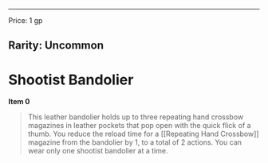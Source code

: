 
---
Price: 1 gp

Rarity: Uncommon
---

# Shootist Bandolier

**Item 0**

> This leather bandolier holds up to three repeating hand crossbow magazines in leather pockets that pop open with the quick flick of a thumb. You reduce the reload time for a [[Repeating Hand Crossbow]] magazine from the bandolier by 1, to a total of 2 actions. You can wear only one shootist bandolier at a time.
